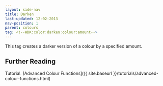 ```yaml
---
layout: side-nav
title: Darken
last-updated: 12-02-2013
nav-position: 1
parent: colours
tag: <!--WDK:color:darken:colour:amount-->
---
```


This tag creates a darker version of a colour by a specified amount.

## Further Reading
Tutorial: [Advanced Colour Functions]({{ site.baseurl }}/tutorials/advanced-colour-functions.html)
